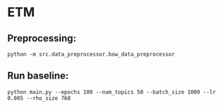 # ETM

## Preprocessing:
```
python -m src.data_preprocessor.bow_data_preprocessor
```

## Run baseline:
```
python main.py --epochs 100 --num_topics 50 --batch_size 1000 --lr 0.005 --rho_size 768
```
